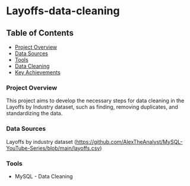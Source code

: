 # Layoffs-data-cleaning

## Table of Contents
  - [Project Overview](#project-overview)
  - [Data Sources](#data-sources)
  - [Tools](#tools)
  - [Data Cleaning](#data-cleaning)
  - [Key Achievements](#key-achievements)

### Project Overview

This project aims to develop the necessary steps for data cleaning in the Layoffs by Industry dataset, such as finding, removing duplicates, and standardizing the data.

### Data Sources

Layoffs by industry dataset (https://github.com/AlexTheAnalyst/MySQL-YouTube-Series/blob/main/layoffs.csv)

### Tools

* MySQL - Data Cleaning
